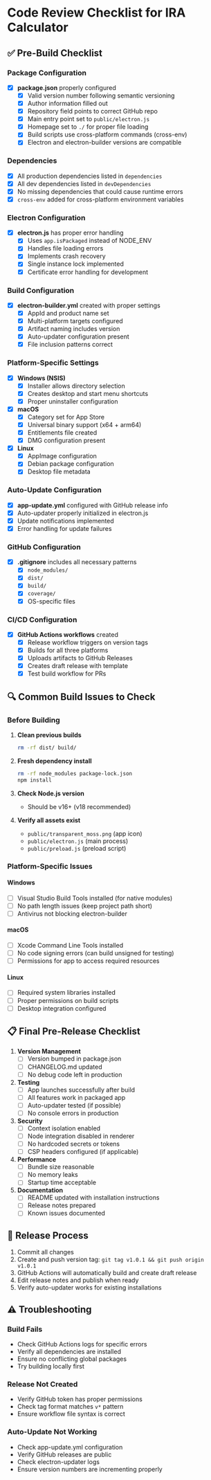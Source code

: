 # Code Review Checklist for IRA Calculator

## ✅ Pre-Build Checklist

### Package Configuration
- [x] **package.json** properly configured
  - [x] Valid version number following semantic versioning
  - [x] Author information filled out
  - [x] Repository field points to correct GitHub repo
  - [x] Main entry point set to `public/electron.js`
  - [x] Homepage set to `./` for proper file loading
  - [x] Build scripts use cross-platform commands (cross-env)
  - [x] Electron and electron-builder versions are compatible

### Dependencies
- [x] All production dependencies listed in `dependencies`
- [x] All dev dependencies listed in `devDependencies`
- [x] No missing dependencies that could cause runtime errors
- [x] `cross-env` added for cross-platform environment variables

### Electron Configuration
- [x] **electron.js** has proper error handling
  - [x] Uses `app.isPackaged` instead of NODE_ENV
  - [x] Handles file loading errors
  - [x] Implements crash recovery
  - [x] Single instance lock implemented
  - [x] Certificate error handling for development

### Build Configuration
- [x] **electron-builder.yml** created with proper settings
  - [x] AppId and product name set
  - [x] Multi-platform targets configured
  - [x] Artifact naming includes version
  - [x] Auto-updater configuration present
  - [x] File inclusion patterns correct

### Platform-Specific Settings
- [x] **Windows (NSIS)**
  - [x] Installer allows directory selection
  - [x] Creates desktop and start menu shortcuts
  - [x] Proper uninstaller configuration

- [x] **macOS**
  - [x] Category set for App Store
  - [x] Universal binary support (x64 + arm64)
  - [x] Entitlements file created
  - [x] DMG configuration present

- [x] **Linux**
  - [x] AppImage configuration
  - [x] Debian package configuration
  - [x] Desktop file metadata

### Auto-Update Configuration
- [x] **app-update.yml** configured with GitHub release info
- [x] Auto-updater properly initialized in electron.js
- [x] Update notifications implemented
- [x] Error handling for update failures

### GitHub Configuration
- [x] **.gitignore** includes all necessary patterns
  - [x] `node_modules/`
  - [x] `dist/`
  - [x] `build/`
  - [x] `coverage/`
  - [x] OS-specific files

### CI/CD Configuration
- [x] **GitHub Actions workflows** created
  - [x] Release workflow triggers on version tags
  - [x] Builds for all three platforms
  - [x] Uploads artifacts to GitHub Releases
  - [x] Creates draft release with template
  - [x] Test build workflow for PRs

## 🔍 Common Build Issues to Check

### Before Building
1. **Clean previous builds**
   ```bash
   rm -rf dist/ build/
   ```

2. **Fresh dependency install**
   ```bash
   rm -rf node_modules package-lock.json
   npm install
   ```

3. **Check Node.js version**
   - Should be v16+ (v18 recommended)

4. **Verify all assets exist**
   - `public/transparent_moss.png` (app icon)
   - `public/electron.js` (main process)
   - `public/preload.js` (preload script)

### Platform-Specific Issues

#### Windows
- [ ] Visual Studio Build Tools installed (for native modules)
- [ ] No path length issues (keep project path short)
- [ ] Antivirus not blocking electron-builder

#### macOS
- [ ] Xcode Command Line Tools installed
- [ ] No code signing errors (can build unsigned for testing)
- [ ] Permissions for app to access required resources

#### Linux
- [ ] Required system libraries installed
- [ ] Proper permissions on build scripts
- [ ] Desktop integration configured

## 📋 Final Pre-Release Checklist

1. **Version Management**
   - [ ] Version bumped in package.json
   - [ ] CHANGELOG.md updated
   - [ ] No debug code left in production

2. **Testing**
   - [ ] App launches successfully after build
   - [ ] All features work in packaged app
   - [ ] Auto-updater tested (if possible)
   - [ ] No console errors in production

3. **Security**
   - [ ] Context isolation enabled
   - [ ] Node integration disabled in renderer
   - [ ] No hardcoded secrets or tokens
   - [ ] CSP headers configured (if applicable)

4. **Performance**
   - [ ] Bundle size reasonable
   - [ ] No memory leaks
   - [ ] Startup time acceptable

5. **Documentation**
   - [ ] README updated with installation instructions
   - [ ] Release notes prepared
   - [ ] Known issues documented

## 🚀 Release Process

1. Commit all changes
2. Create and push version tag: `git tag v1.0.1 && git push origin v1.0.1`
3. GitHub Actions will automatically build and create draft release
4. Edit release notes and publish when ready
5. Verify auto-updater works for existing installations

## ⚠️ Troubleshooting

### Build Fails
- Check GitHub Actions logs for specific errors
- Verify all dependencies are installed
- Ensure no conflicting global packages
- Try building locally first

### Release Not Created
- Verify GitHub token has proper permissions
- Check tag format matches `v*` pattern
- Ensure workflow file syntax is correct

### Auto-Update Not Working
- Check app-update.yml configuration
- Verify GitHub releases are public
- Check electron-updater logs
- Ensure version numbers are incrementing properly
